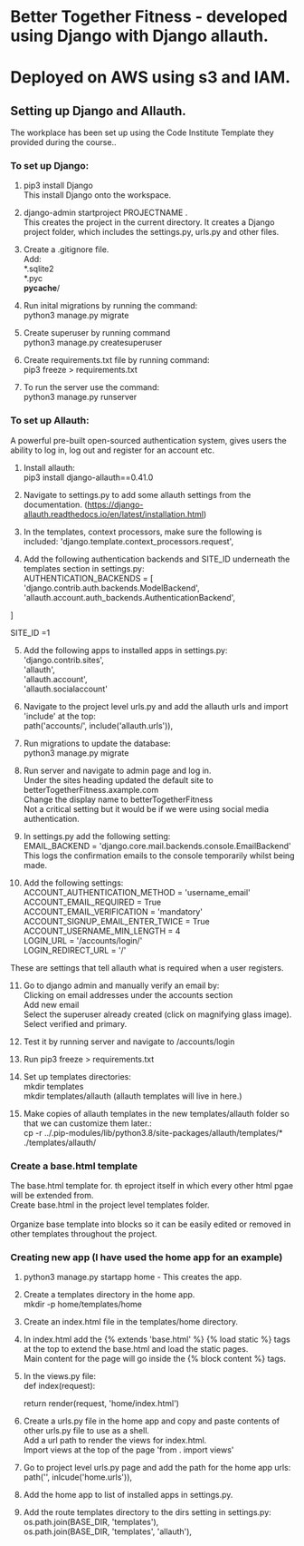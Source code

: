 # Better Together Fitness - developed using Django with Django allauth. 
# Deployed on AWS using s3 and IAM. 

##  **Setting up Django and Allauth.**
The workplace has been set up using the Code Institute Template they provided during the course..

### To set up Django:
1. pip3 install Django <br>
This install Django onto the workspace. <br>

2. django-admin startproject PROJECTNAME . <br>
This creates the project in the current directory. It creates a Django project folder, which includes the settings.py, urls.py and other files. <br>

3. Create a .gitignore file.<br>
Add:<br>
 *.sqlite2<br>
*.pyc<br>
__pycache__/ <br>

4. Run inital migrations by running the command:<br>
python3 manage.py migrate<br>

5. Create superuser by running command<br>
python3 manage.py createsuperuser

6. Create requirements.txt file by running command:<br>
pip3 freeze > requirements.txt<br>

7. To run the server use the command:<br>
python3 manage.py runserver

### To set up Allauth:

A powerful pre-built open-sourced authentication system, gives users the ability to log in, log out and register for an account etc. 

1. Install allauth:<br>
pip3 install django-allauth==0.41.0

2. Navigate to settings.py to add some allauth settings from the documentation. (https://django-allauth.readthedocs.io/en/latest/installation.html) 

3. In the templates, context processors, make sure the following is included:
'django.template.context_processors.request', <br>


4. Add the following authentication backends and SITE_ID underneath the templates section in settings.py:<br>
AUTHENTICATION_BACKENDS = [ 
    'django.contrib.auth.backends.ModelBackend',
    'allauth.account.auth_backends.AuthenticationBackend',

]<br>

SITE_ID =1 

5. Add the following apps to installed apps in settings.py:<br>
'django.contrib.sites',<br>
    'allauth',<br>
    'allauth.account',<br>
    'allauth.socialaccount'<br>

6. Navigate to the project level urls.py and add the allauth urls and import 'include' at the top:<br>
path('accounts/', include('allauth.urls')),

7. Run migrations to update the database:<br>
python3 manage.py migrate

8. Run server and navigate to admin page and log in.<br>
Under the sites heading updated the default site to 
betterTogetherFitness.axample.com<br>
Change the display name to betterTogetherFitness<br>
Not a critical setting but it would be if we were using social media authentication. 

9. In settings.py add the following setting:<br>
EMAIL_BACKEND = 'django.core.mail.backends.console.EmailBackend'<br>
This logs the confirmation emails to the console temporarily whilst being made.

10. Add the following settings:<br>
ACCOUNT_AUTHENTICATION_METHOD = 'username_email'<br>
ACCOUNT_EMAIL_REQUIRED = True<br>
ACCOUNT_EMAIL_VERIFICATION = 'mandatory'<br>
ACCOUNT_SIGNUP_EMAIL_ENTER_TWICE = True<br>
ACCOUNT_USERNAME_MIN_LENGTH = 4<br>
LOGIN_URL = '/accounts/login/'<br>
LOGIN_REDIRECT_URL = '/'<br>

These are settings that tell allauth what is required when a user registers. 

11. Go to django admin and manually verify an email by:<br>
Clicking on email addresses under the accounts section<br>
Add new email<br>
Select the superuser already created (click on magnifying glass image).<br>
Select verified and primary. 

12. Test it by running server and navigate to /accounts/login

13. Run pip3 freeze > requirements.txt

14. Set up templates directories:<br>
mkdir templates<br>
mkdir templates/allauth (allauth templates will live in here.)

15. Make copies of allauth templates in the new templates/allauth folder so that we can customize them later.:<br>
cp -r ../.pip-modules/lib/python3.8/site-packages/allauth/templates/* ./templates/allauth/


### Create a base.html template

The base.html template for. th eproject itself in which every other html pgae will be extended from. <br>
Create base.html in the project level templates folder.<br><br>
Organize base template into blocks so it can be easily edited or removed in other templates throughout the project.

### Creating new app (I have used the home app for an example)

1. python3 manage.py startapp home - This creates the app. 

2. Create a templates directory in the home app.<br>
mkdir -p home/templates/home

3. Create an index.html file in the templates/home directory. 

4. In index.html add the {% extends 'base.html' %} {% load static %} tags at the top to extend the base.html and load the static pages.<br>
Main content for the page will go inside the {% block content %} tags.

5. In the views.py file:<br>
def index(request):<br>

    return render(request, 'home/index.html') <br>

6. Create a urls.py file in the home app and copy and paste contents of other urls.py file to use as a shell.<br>
Add a url path to render the views for index.html. <br>
Import views at the top of the page 'from . import views'

7. Go to project level urls.py page and add the path for the home app urls:<br>
path('', inlcude('home.urls')),

8. Add the home app to list of installed apps in settings.py.

9. Add the route templates directory to the dirs setting in settings.py:<br>
os.path.join(BASE_DIR, 'templates'),<br>
os.path.join(BASE_DIR, 'templates', 'allauth'),<br>